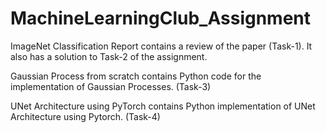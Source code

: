 # MachineLearningClub_Assignment

ImageNet Classification Report contains a review of the paper (Task-1). It also has a solution to Task-2 of the assignment.

Gaussian Process from scratch contains Python code for the implementation of Gaussian Processes. (Task-3)

UNet Architecture using PyTorch contains Python implementation of UNet Architecture using Pytorch. (Task-4)
